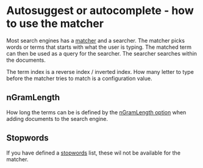 # Autosuggest or autocomplete - how to use the matcher

Most search engines has a [matcher](../reference/matcher.md) and a searcher. The matcher picks words or terms that starts with what the user is typing. The matched term can then be used as a query for the searcher. The searcher searches within the documents.

The term index is a reverse index / inverted index. How many letter to type before the matcher tries to match is a configuration value.

## nGramLength
How long the terms can be is defined by the [nGramLength option](../reference/configuration.md) when adding documents to the search engine.

## Stopwords
If you have defined a [stopwords]((stopwords.md)) list, these wil not be available for the matcher.
